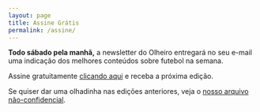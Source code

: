 ```yaml
---
layout: page
title: Assine Grátis
permalink: /assine/
---
```


**Todo sábado pela manhã,** a newsletter do Olheiro entregará no seu e-mail uma indicação dos melhores conteúdos sobre futebol na semana.

Assine gratuitamente [clicando aqui](https://buttondown.email/olheiro) e receba a próxima edição.

Se quiser dar uma olhadinha nas edições anteriores, veja o [nosso arquivo não-confidencial](https://buttondown.email/olheiro/archive).
